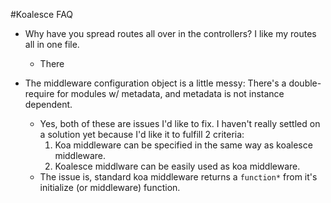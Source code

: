 #Koalesce FAQ

- Why have you spread routes all over in the controllers? I like my routes all in one file.
  - There

- The middleware configuration object is a little messy: There's a double-require for modules w/ metadata, and metadata is not instance dependent.
  - Yes, both of these are issues I'd like to fix. I haven't really settled on a solution yet because I'd like it to fulfill 2 criteria:
      1. Koa middleware can be specified in the same way as koalesce middleware.
      2. Koalesce middlware can be easily used as koa middleware.
  - The issue is, standard koa middleware returns a `function*` from it's initialize (or middleware) function. 
     

